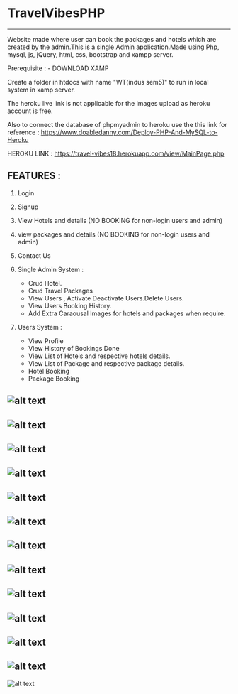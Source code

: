 # TravelVibesPHP
-----------

Website made where user can book the packages and hotels which are created by the admin.This is a single Admin application.Made using Php, mysql, js, jQuery, html, css, bootstrap and xampp server.

Prerequisite :
        - DOWNLOAD XAMP

Create a folder in htdocs with name "WT(indus sem5)" to run in local system in xamp server.

The heroku live link is not applicable for the images upload as heroku account is free.

Also to connect the database of phpmyadmin to heroku use the this link for reference : https://www.doabledanny.com/Deploy-PHP-And-MySQL-to-Heroku 


HEROKU LINK : https://travel-vibes18.herokuapp.com/view/MainPage.php



## FEATURES : 
1. Login
2. Signup
3. View Hotels and details (NO BOOKING for non-login users and admin)
4. view packages and details (NO BOOKING for non-login users and admin)
5. Contact Us

6. Single Admin System :
   - Crud Hotel.
   - Crud Travel Packages
   - View Users , Activate Deactivate Users.Delete Users.
   - View Users Booking History.
   - Add Extra Caraousal Images for hotels and packages when require.

7. Users System :
   - View Profile
   - View History of Bookings Done
   - View List of Hotels and respective hotels details.
   - View List of Package and respective package details.
   - Hotel Booking
   - Package Booking


![alt text](https://github.com/MitanshGor/TravelVibesPhp/blob/master/ReadMeImages/FlowChartOfProject.jpg)
-------------------

![alt text](https://github.com/MitanshGor/TravelVibesPhp/blob/master/ReadMeImages/MainPAge.png)
-------------------

![alt text](https://github.com/MitanshGor/TravelVibesPhp/blob/master/ReadMeImages/Login.png)
-------------------

![alt text](https://github.com/MitanshGor/TravelVibesPhp/blob/master/ReadMeImages/SigninPage.png)
-------------------

![alt text](https://github.com/MitanshGor/TravelVibesPhp/blob/master/ReadMeImages/ProfilePage.png)
-------------------

![alt text](https://github.com/MitanshGor/TravelVibesPhp/blob/master/ReadMeImages/ListOFHotelsUserSide.png)
-------------------

![alt text](https://github.com/MitanshGor/TravelVibesPhp/blob/master/ReadMeImages/ListOfPackagesUSerSide.png)
-------------------

![alt text](https://github.com/MitanshGor/TravelVibesPhp/blob/master/ReadMeImages/UsersHistory.png)
-------------------

![alt text](https://github.com/MitanshGor/TravelVibesPhp/blob/master/ReadMeImages/BookHOtelPage.png)
-------------------

![alt text](https://github.com/MitanshGor/TravelVibesPhp/blob/master/ReadMeImages/BookPAcckagePge.png)
-------------------


![alt text](https://github.com/MitanshGor/TravelVibesPhp/blob/master/ReadMeImages/BookHOtelPage.png)
-------------------

![alt text](https://github.com/MitanshGor/TravelVibesPhp/blob/master/ReadMeImages/UsersList.png)
-------------------

![alt text](https://github.com/MitanshGor/TravelVibesPhp/blob/master/ReadMeImages/ViewPAcakgeDetails.png)


















